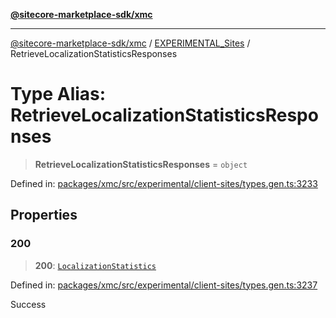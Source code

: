 [**@sitecore-marketplace-sdk/xmc**](../../../../README.md)

***

[@sitecore-marketplace-sdk/xmc](../../../../README.md) / [EXPERIMENTAL\_Sites](../README.md) / RetrieveLocalizationStatisticsResponses

# Type Alias: RetrieveLocalizationStatisticsResponses

> **RetrieveLocalizationStatisticsResponses** = `object`

Defined in: [packages/xmc/src/experimental/client-sites/types.gen.ts:3233](https://github.com/Sitecore/marketplace-sdk/blob/main/packages/xmc/src/experimental/client-sites/types.gen.ts#L3233)

## Properties

### 200

> **200**: [`LocalizationStatistics`](LocalizationStatistics.md)

Defined in: [packages/xmc/src/experimental/client-sites/types.gen.ts:3237](https://github.com/Sitecore/marketplace-sdk/blob/main/packages/xmc/src/experimental/client-sites/types.gen.ts#L3237)

Success
